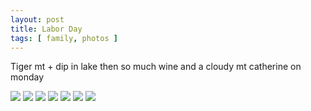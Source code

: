 ```yaml
---
layout: post
title: Labor Day 
tags: [ family, photos ]
---
```


Tiger mt + dip in lake then so much wine and a cloudy mt catherine on monday

<script src="https://ajax.googleapis.com/ajax/libs/jquery/1.11.1/jquery.min.js" ></script>
<link href="https://cdnjs.cloudflare.com/ajax/libs/fotorama/4.6.4/fotorama.min.css" rel="stylesheet">
<script src="https://cdnjs.cloudflare.com/ajax/libs/fotorama/4.6.4/fotorama.min.js" ></script>

<div class="fotorama"  data-allowfullscreen="true" data-width="800" data-height="600">
    <!--https://photos.app.goo.gl/MKskPuTEMwVsipS78-->
    <img src="https://images.northbriton.net/AP1GczORnNjjyeXFrMZwps7aXwfbpcOtHtDuGMFyAXjoQVeIKgUN6LuHDU8ZI5F5syQ7Tn2H-t6YqICixGpqnHNuw1bUG1UNmwyf-CnLBVlT6qx8L-VFjGVp">
    <img src="https://images.northbriton.net/AP1GczNTKrOp18WTYTjIgAkfH-cn1QRU76vRrU7ruilwBY5YCIObb-8DcpRmSb80LjjipAc9pJIPWB4V0jG9j2NxG1Fy-CGmiNuzGpnwJkcapwi6Xcisqxt7">
    <img src="https://images.northbriton.net/AP1GczPfMMQ8xLyNaIuFweI4SFbUm6LHfoG96aasOEoTln9NjwDiT2uegmLDMxgJb-JOp9XdnXY4Gp7FanBvlukvVMbFr2Vu6xAmK20MQB2vdaUI3tBH-c9X">
    <img src="https://images.northbriton.net/AP1GczPBntdEJMESsXBAcchjxJr-rcHTFjwfj-pxdqynqLST0cfoFI7Paaw8laXQxHQrMIfnDY_lXKWpo5fv0plJp2ftgIfdyhlqovi0DP5P60Y6AYyGVxfs">
    <img src="https://images.northbriton.net/AP1GczM-4GxsxPWJi_PV6yvYXMnvawMApUqYThGH890krMJ15mbEKlKhVqHioS0vtF_jTqB1MIkcVx_fDhvGTZ3a4iE9XtG5ox1UwCkInKNhokQVQeuU7YyA">
    <img src="https://images.northbriton.net/AP1GczPZ_fTdDTha77l-KzvKZpqo6eySraht55R9orz9xrNU7Jl5HVH91U1YsnZ8hkSCCbBp2fYHR8EZDEcFbpHDT1AtZgojt2ZeYQLLt7xHFbYxHCfJ6z0u">
    <img src="https://images.northbriton.net/AP1GczMyGROJAQ31JEE_MIHrQf0DwdURh-q76LLoJZPbB23PhKBt8QadUYCTdgua2XlYTDdvGvIWhQK_g3knLGbyHcMtHyki3rGM3kGAxcwEv6PkeiKVL2IG">
</div>